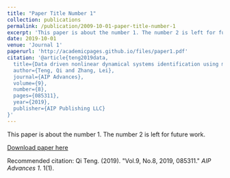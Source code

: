 ```yaml
---
title: "Paper Title Number 1"
collection: publications
permalink: /publication/2009-10-01-paper-title-number-1
excerpt: 'This paper is about the number 1. The number 2 is left for future work.'
date: 2019-10-01
venue: 'Journal 1'
paperurl: 'http://academicpages.github.io/files/paper1.pdf'
citation: '@article{teng2019data,
  title={Data driven nonlinear dynamical systems identification using multi-step CLDNN},
  author={Teng, Qi and Zhang, Lei},
  journal={AIP Advances},
  volume={9},
  number={8},
  pages={085311},
  year={2019},
  publisher={AIP Publishing LLC}
}'
---
```

This paper is about the number 1. The number 2 is left for future work.

[Download paper here](http://academicpages.github.io/files/paper1.pdf)

Recommended citation: Qi Teng. (2019). "Vol.9, No.8, 2019, 085311." <i>AIP Advances 1</i>. 1(1).
